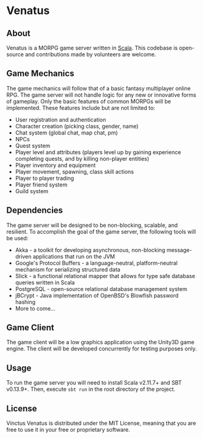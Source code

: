 # Venatus

## About
Venatus is a MORPG game server written in [Scala](http://scala-lang.org). This codebase is open-source and contributions made by volunteers are welcome.
 
## Game Mechanics
The game mechanics will follow that of a basic fantasy multiplayer online RPG. The game server will not handle logic for any new or innovative forms of gameplay. Only the basic features of common MORPGs will be implemented. These features include but are not limited to:
- User registration and authentication
- Character creation (picking class, gender, name)
- Chat system (global chat, map chat, pm)
- NPCs
- Quest system
- Player level and attributes (players level up by gaining experience completing quests, and by killing non-player entities)
- Player inventory and equipment
- Player movement, spawning, class skill actions
- Player to player trading
- Player friend system
- Guild system
 
## Dependencies
The game server will be designed to be non-blocking, scalable, and resilient. To accomplish the goal of the game server, the following tools will be used:
- Akka - a toolkit for developing asynchronous, non-blocking message-driven applications that run on the JVM
- Google's Protocol Buffers - a language-neutral, platform-neutral mechanism for serializing structured data
- Slick - a functional relational mapper that allows for type safe database queries written in Scala
- PostgreSQL - open-source relational database management system
- jBCrypt - Java implementation of OpenBSD's Blowfish password hashing
- More to come...
 
## Game Client
The game client will be a low graphics application using the Unity3D game engine. The client will be developed concurrently for testing purposes only.

## Usage
To run the game server you will need to install Scala v2.11.7+ and SBT v0.13.9+. Then, execute `sbt run` in the root directory of the project.

## License
Vinctus Venatus is distributed under the MIT License, meaning that you are free to use it in your free or proprietary software.
